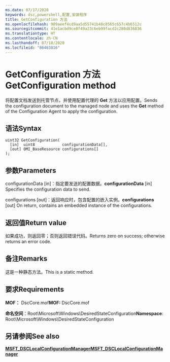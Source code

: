 ```yaml
---
ms.date: 07/17/2020
keywords: dsc,powershell,配置,安装程序
title: GetConfiguration 方法
ms.openlocfilehash: 989aeef4cd9aa5d55741b48c8565c657c4b6512c
ms.sourcegitcommit: 41e1acbd9ce0f49a23c6eb99facd2c280d836836
ms.translationtype: HT
ms.contentlocale: zh-CN
ms.lasthandoff: 07/18/2020
ms.locfileid: "86463816"
---
```

# <a name="getconfiguration-method"></a><span data-ttu-id="3acaa-103">GetConfiguration 方法</span><span class="sxs-lookup"><span data-stu-id="3acaa-103">GetConfiguration method</span></span>

<span data-ttu-id="3acaa-104">将配置文档发送到托管节点，并使用配置代理的 **Get** 方法以应用配置。</span><span class="sxs-lookup"><span data-stu-id="3acaa-104">Sends the configuration document to the managed node and uses the **Get** method of the Configuration Agent to apply the configuration.</span></span>

## <a name="syntax"></a><span data-ttu-id="3acaa-105">语法</span><span class="sxs-lookup"><span data-stu-id="3acaa-105">Syntax</span></span>

```mof
uint32 GetConfiguration(
  [in]  uint8            configurationData[],
  [out] OMI_BaseResource configurations[]
);
```

## <a name="parameters"></a><span data-ttu-id="3acaa-106">参数</span><span class="sxs-lookup"><span data-stu-id="3acaa-106">Parameters</span></span>

<span data-ttu-id="3acaa-107">configurationData  \[in\]：指定要发送的配置数据。</span><span class="sxs-lookup"><span data-stu-id="3acaa-107">**configurationData** \[in\] Specifies the configuration data to send.</span></span>

<span data-ttu-id="3acaa-108">configurations  \[out\]：返回响应时，包含配置的嵌入实例。</span><span class="sxs-lookup"><span data-stu-id="3acaa-108">**configurations** \[out\] On return, contains an embedded instance of the configurations.</span></span>

## <a name="return-value"></a><span data-ttu-id="3acaa-109">返回值</span><span class="sxs-lookup"><span data-stu-id="3acaa-109">Return value</span></span>

<span data-ttu-id="3acaa-110">如果成功，则返回零；否则返回错误代码。</span><span class="sxs-lookup"><span data-stu-id="3acaa-110">Returns zero on success; otherwise returns an error code.</span></span>

## <a name="remarks"></a><span data-ttu-id="3acaa-111">备注</span><span class="sxs-lookup"><span data-stu-id="3acaa-111">Remarks</span></span>

<span data-ttu-id="3acaa-112">这是一种静态方法。</span><span class="sxs-lookup"><span data-stu-id="3acaa-112">This is a static method.</span></span>

## <a name="requirements"></a><span data-ttu-id="3acaa-113">要求</span><span class="sxs-lookup"><span data-stu-id="3acaa-113">Requirements</span></span>

<span data-ttu-id="3acaa-114">**MOF：** DscCore.mof</span><span class="sxs-lookup"><span data-stu-id="3acaa-114">**MOF:** DscCore.mof</span></span>

<span data-ttu-id="3acaa-115">**命名空间**：Root\Microsoft\Windows\DesiredStateConfiguration</span><span class="sxs-lookup"><span data-stu-id="3acaa-115">**Namespace**: Root\Microsoft\Windows\DesiredStateConfiguration</span></span>

## <a name="see-also"></a><span data-ttu-id="3acaa-116">另请参阅</span><span class="sxs-lookup"><span data-stu-id="3acaa-116">See also</span></span>

[<span data-ttu-id="3acaa-117">**MSFT_DSCLocalConfigurationManager**</span><span class="sxs-lookup"><span data-stu-id="3acaa-117">**MSFT_DSCLocalConfigurationManager**</span></span>](msft-dsclocalconfigurationmanager.md)
